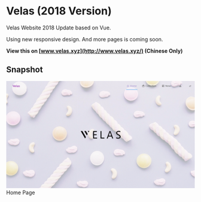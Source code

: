 # Velas (2018 Version)

Velas Website 2018 Update based on Vue.

Using new responsive design. And more pages is coming soon.

**View this on [www.velas.xyz](http://www.velas.xyz/) (Chinese Only)**

## Snapshot

![Home Page](https://github.com/Reedo0910/VelasWebsite3/blob/master/doc/Screenshot_2018-06-13.png)
Home Page
